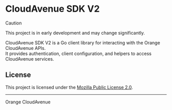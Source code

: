 # CloudAvenue SDK V2

> [!CAUTION]
> This project is in early development and may change significantly.

CloudAvenue SDK V2 is a Go client library for interacting with the Orange CloudAvenue APIs.  
It provides authentication, client configuration, and helpers to access CloudAvenue services.

## License

This project is licensed under the [Mozilla Public License 2.0](LICENSE).

---

Orange CloudAvenue
